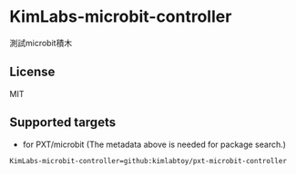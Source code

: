 # KimLabs-microbit-controller

測試microbit積木

## License

MIT

## Supported targets

* for PXT/microbit
(The metadata above is needed for package search.)

```package
KimLabs-microbit-controller=github:kimlabtoy/pxt-microbit-controller
```
